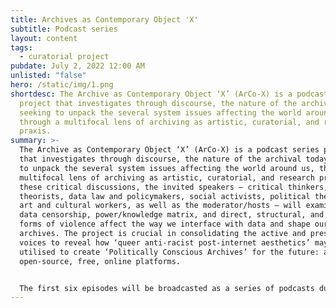 ```yaml
---
title: Archives as Contemporary Object 'X'
subtitle: Podcast series
layout: content
tags:
  - curatorial project
pubdate: July 2, 2022 12:00 AM
unlisted: "false"
hero: /static/img/1.png
shortdesc: The Archive as Contemporary Object ‘X’ (ArCo-X) is a podcast series
  project that investigates through discourse, the nature of the archival today,
  seeking to unpack the several system issues affecting the world around us,
  through a multifocal lens of archiving as artistic, curatorial, and research
  praxis.
summary: >-
  The Archive as Contemporary Object ‘X’ (ArCo-X) is a podcast series project
  that investigates through discourse, the nature of the archival today, seeking
  to unpack the several system issues affecting the world around us, through a
  multifocal lens of archiving as artistic, curatorial, and research praxis. In
  these critical discussions, the invited speakers – critical thinkers, media
  theorists, data law and policymakers, social activists, political theorists,
  art and cultural workers, as well as the moderator/hosts – will examine how
  data censorship, power/knowledge matrix, and direct, structural, and cultural
  forms of violence affect the way we interface with data and shape our online
  archives. The project is crucial in consolidating the active and present
  voices to reveal how ‘queer anti-racist post-internet aesthetics’ may be
  utilised to create ‘Politically Conscious Archives’ for the future: as
  open-source, free, online platforms.


  The first six episodes will be broadcasted as a series of podcasts during the 100 days of Documenta(15), as well as on-site discussions/talks hosted in the Party Office space, in Kassel during June, along with simultaneous programming. Furthermore, these podcasts and talks will further be edited, transcribed and produced as a series of single-interview print publications.
---
```

